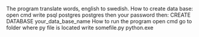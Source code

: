 The program translate words, english to swedish.
How to create data base:
open cmd
write psql postgres postgres
then your password
then: CREATE DATABASE your_data_base_name
How to run the program
open cmd
go to folder where py file is located write
somefile.py python.exe
